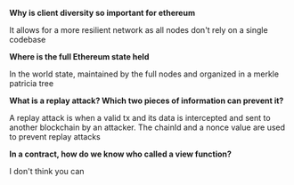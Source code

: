 **Why is client diversity so important for ethereum**

It allows for a more resilient network as all nodes don't rely on a single codebase 

**Where is the full Ethereum state held**

In the world state, maintained by the full nodes and organized in a merkle patricia tree

**What is a replay attack? Which two pieces of information can prevent it?**

A replay attack is when a valid tx and its data is intercepted and sent to another blockchain by an attacker.
The chainId and a nonce value are used to prevent replay attacks

**In a contract, how do we know who called a view function?**

I don't think you can


